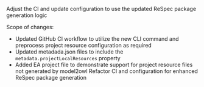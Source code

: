 Adjust the CI and update configuration to use the updated ReSpec package generation logic

Scope of changes:
* Updated GitHub CI workflow to utilize the new CLI command and preprocess project resource configuration as required
* Updated metadada.json files to include the `metadata.projectLocalResources` property
* Added EA project file to demonstrate support for project resource files not generated by model2owl
Refactor CI and configuration for enhanced ReSpec package generation

